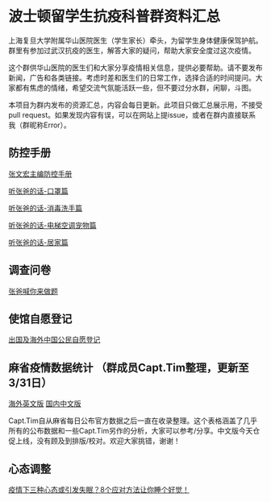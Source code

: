 # 波士顿留学生抗疫科普群资料汇总

上海复旦大学附属华山医院医生（学生家长）牵头，为留学生身体健康保驾护航。群里有参加过武汉抗疫的医生，解答大家的疑问，帮助大家安全度过这次疫情。

这个群供华山医院的医生们和大家分享疫情相关信息，提供必要帮助。请不要发布新闻，广告和各类链接。考虑时差和医生们的日常工作，选择合适的时间提问。大家都有焦虑的情绪，希望交流气氛能活跃一些，但不要过分水群，闲聊，斗图。

本项目为群内发布的资源汇总，内容会每日更新。此项目只做汇总展示用，不接受pull request。如果发现内容有误，可以在网站上提issue，或者在群内直接联系我（群昵称Error）。

## 防控手册

[张文宏主编防控手册](https://mp.weixin.qq.com/s?__biz=MjM5NTA5NzYyMA==&mid=2654122415&idx=2&sn=a003bfaf2926c75fe6e54952a9bd1706&chksm=bd3bacd48a4c25c23353bd9115c8323e4cbe40fd0496c4f04855970e3cf5fe6ae268d70edf12&mpshare=1&scene=1&srcid=0401qmTt83F1hrzENE58bd61&sharer_sharetime=1585706124225&sharer_shareid=ee1ea2b98e9992c95153b40b45d7b31b&key=ef157e112398252ce8060aa91af6b0208afc26039388e66ddc43d7b0f5d7f57f5da6eb36f5236b2323e578916f798db00eafe764f6e04a3cff906e795ccbb17a387384ba8bc5a7bc08957bcb6750d165&ascene=1&uin=Mjg0NTg0NjcwMg%3D%3D&devicetype=Windows+10&version=62080079&lang=zh_CN&exportkey=AVlEQCDSWihEvMzkPRY5y0o%3D&pass_ticket=E2kBsFVXjp19%2BRgVY1tep1HPRY6%2Fvn8LO66XjRik9DCeKsuMq%2BNOqWJWsT0ZlOYm)

[听张爸的话-口罩篇](./文件/听张爸的话-口罩篇.pdf)

[听张爸的话-消毒洗手篇](./文件/听张爸的话-消毒洗手篇.pdf)

[听张爸的话-电梯空调宠物篇](/文件/听张爸的话-电梯空调宠物篇.pdf)

[听张爸的话-居家篇](./文件/听张爸的话-居家篇.pdf)

## 调查问卷

[张爸喊你来做题](https://www.wjx.cn/m/68356296.aspx)

## 使馆自愿登记

[出国及海外中国公民自愿登记](https://ocnr.mfa.gov.cn/expa/)

## 麻省疫情数据统计 （群成员Capt.Tim整理，更新至3/31日）

[海外英文版](https://bit.ly/MACOVID19STATS)
[国内中文版](https://dwz.cn/dmIaDFDe)

Capt.Tim自从麻省每日公布官方数据之后一直在收录整理。这个表格涵盖了几乎所有的公布数据和一些Capt.Tim另作的分析，大家可以参考/分享。中文版今天仓促上线，没有顾及到排版/校对。欢迎大家挑错，谢谢！

## 心态调整

[疫情下三种心态或引发失眠？8个应对方法让你睡个好觉！](https://mp.weixin.qq.com/s?__biz=MzA3NTI4NTcwNw==&mid=2656482797&idx=1&sn=4b7f3079628d45ef70691c9f25dfea03&chksm=84d0c049b3a7495f9b2446ed5d57e5146b074f0384202713873ea03c1f964290d546aef9944d&mpshare=1&scene=1&srcid=0330uWRza9Ytxq3zq6umi2jL&sharer_sharetime=1585524738943&sharer_shareid=0181e122538394321b0ea79be27f034b&key=d3c910d82594c3d0d4c7cdf696e049dab4a56c829ea522ff27e11565817fcd8b66f1a3ed7bd52b13f03d7438bd1596a0a2fd8aadbb721f9efe0118b44e6f32c2fd51d16350af520b1a21c88fad38821f&ascene=1&uin=Mjg0NTg0NjcwMg%3D%3D&devicetype=Windows+10&version=62080079&lang=zh_CN&exportkey=AXYJU%2BLWIxCMGpGd2xLv%2BPM%3D&pass_ticket=E2kBsFVXjp19%2BRgVY1tep1HPRY6%2Fvn8LO66XjRik9DCeKsuMq%2BNOqWJWsT0ZlOYm)

